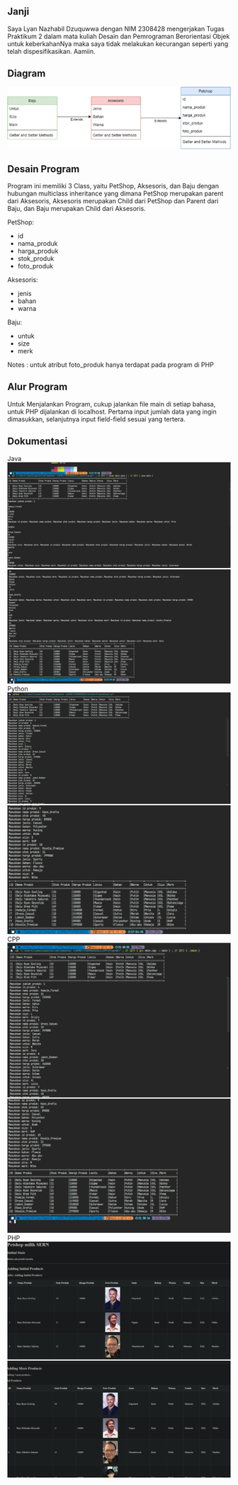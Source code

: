 ## Janji

Saya Lyan Nazhabil Dzuquwwa dengan NIM 2308428 mengerjakan Tugas Praktikum 2 dalam mata kuliah Desain dan Pemrograman Berorientasi Objek untuk keberkahanNya maka saya tidak melakukan kecurangan seperti yang telah dispesifikasikan. Aamiin.

## Diagram
![diagram](tp2dpbo.drawio.png)

## Desain Program
Program ini memiliki 3 Class, yaitu PetShop, Aksesoris, dan Baju dengan hubungan multiclass inheritance yang dimana PetShop merupakan parent dari Aksesoris, Aksesoris merupakan Child dari PetShop dan Parent dari Baju, dan Baju merupakan Child dari Aksesoris.

PetShop:
- id
- nama_produk
- harga_produk
- stok_produk
- foto_produk

Aksesoris:
- jenis
- bahan
- warna

Baju:
- untuk
- size
- merk

Notes : untuk atribut foto_produk hanya terdapat pada program di PHP

## Alur Program

Untuk Menjalankan Program, cukup jalankan file main di setiap bahasa, untuk PHP dijalankan di localhost. Pertama input jumlah data yang ingin dimasukkan, selanjutnya input field-field sesuai yang tertera.

## Dokumentasi
Java
![foto dokumentasi](Java/Dokumentasi/java1.png)
![foto dokumentasi](Java/Dokumentasi/java2.png)
Python
![foto dokumentasi](Python/Dokumentasi/python1.png)
![foto dokumentasi](Python/Dokumentasi/python2.png)
CPP
![foto dokumentasi](CPP/Dokumentasi/cpp1.png)
![foto dokumentasi](CPP/Dokumentasi/cpp2.png)
PHP
![foto dokumentasi](PHP/Dokumentasi/php1.png)
![foto dokumentasi](PHP/Dokumentasi/php2.png)